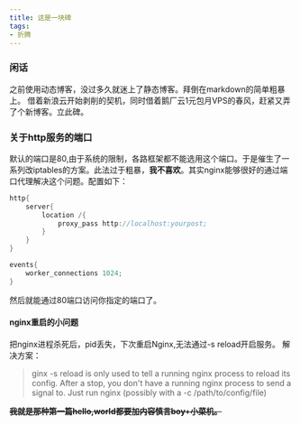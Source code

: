 ```yaml
---
title: 这是一块碑
tags: 
- 折腾
---
```


### 闲话
之前使用动态博客，没过多久就迷上了静态博客。拜倒在markdown的简单粗暴上。
借着新浪云开始剥削的契机，同时借着鹅厂云1元包月VPS的春风，赶紧又弄了个新博客。立此碑。


### 关于http服务的端口
默认的端口是80,由于系统的限制，各路框架都不能选用这个端口。于是催生了一系列改iptables的方案。此法过于粗暴，**我不喜欢**。其实nginx能够很好的通过端口代理解决这个问题。配置如下：

```c
http{
	server{
		location /{
			proxy_pass http://localhost:yourpost;
		}
	}
}

events{
	worker_connections 1024;
}
```
然后就能通过80端口访问你指定的端口了。

#### nginx重启的小问题
把nginx进程杀死后，pid丢失，下次重启Nginx,无法通过-s reload开启服务。
解决方案：
> ginx -s reload is only used to tell a running nginx process to reload its config. After a stop, you don't have a running nginx process to send a signal to. Just run nginx (possibly with a -c /path/to/config/file)


~~**我就是那种第一篇hello,world都要加内容慎言boy+小菜机。**~~
